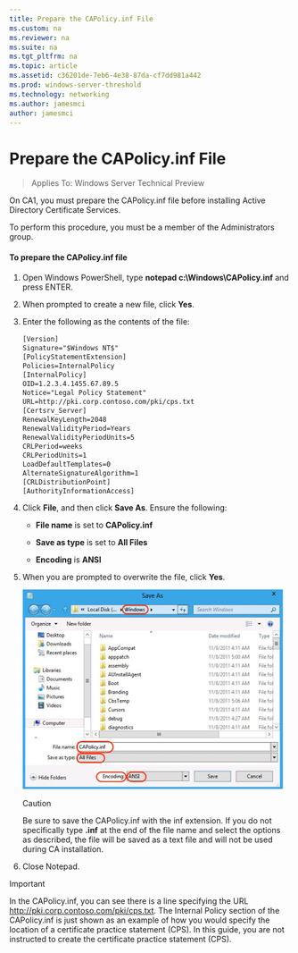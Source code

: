 ```yaml
---
title: Prepare the CAPolicy.inf File
ms.custom: na
ms.reviewer: na
ms.suite: na
ms.tgt_pltfrm: na
ms.topic: article
ms.assetid: c36201de-7eb6-4e38-87da-cf7dd981a442
ms.prod: windows-server-threshold
ms.technology: networking
ms.author: jamesmci
author: jamesmci
---
```

# Prepare the CAPolicy.inf File

>Applies To: Windows Server Technical Preview

On CA1, you must prepare the CAPolicy.inf file before installing Active Directory Certificate Services.  
  
To perform this procedure, you must be a member of the Administrators group.  
  
#### To prepare the CAPolicy.inf file  
  
1.  Open Windows PowerShell, type **notepad c:\Windows\CAPolicy.inf** and press ENTER.  
  
2.  When prompted to create a new file, click **Yes**.  
  
3.  Enter the following as the contents of the file:  
  
    ```  
    [Version]  
    Signature="$Windows NT$"  
    [PolicyStatementExtension]  
    Policies=InternalPolicy  
    [InternalPolicy]  
    OID=1.2.3.4.1455.67.89.5  
    Notice="Legal Policy Statement"  
    URL=http://pki.corp.contoso.com/pki/cps.txt  
    [Certsrv_Server]  
    RenewalKeyLength=2048  
    RenewalValidityPeriod=Years  
    RenewalValidityPeriodUnits=5  
    CRLPeriod=weeks  
    CRLPeriodUnits=1  
    LoadDefaultTemplates=0  
    AlternateSignatureAlgorithm=1  
    [CRLDistributionPoint]  
    [AuthorityInformationAccess]  
    ```  
  
4.  Click **File**, and then click **Save As**. Ensure the following:  
  
    -   **File name** is set to **CAPolicy.inf**  
  
    -   **Save as type** is set to **All Files**  
  
    -   **Encoding** is **ANSI**  
  
5.  When you are prompted to overwrite the file, click **Yes**.  
  
    ![](../../../media/Prepare-the-CAPolicy-inf-File/001-SaveCAPolicyORCA1.gif)  
  
    > [!CAUTION]  
    > Be sure to save the CAPolicy.inf with the inf extension. If you do not specifically type **.inf** at the end of the file name and select the options as described, the file will be saved as a text file and will not be used during CA installation.  
  
6.  Close Notepad.  
  
> [!IMPORTANT]  
> In the CAPolicy.inf, you can see there is a line specifying the URL http://pki.corp.contoso.com/pki/cps.txt. The Internal Policy section of the CAPolicy.inf is just shown as an example of how you would specify the location of a certificate practice statement (CPS). In this guide, you are not instructed to create the certificate practice statement (CPS).  
  


